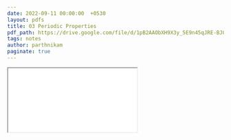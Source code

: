 ```yaml
---
date: 2022-09-11 00:00:00  +0530
layout: pdfs
title: 03 Periodic Properties
pdf_path: https://drive.google.com/file/d/1pB2AAObXH9X3y_5E9n45qJRE-BJ0mkA_/preview?usp=sharing
tags: notes
author: parthnikam
paginate: true
---
```


<iframe class="embed-pdf" src="{{ page.pdf_path }}#toolbar=0" seamless="seamless" scrolling="no" style="overflow:hidden"></iframe>
